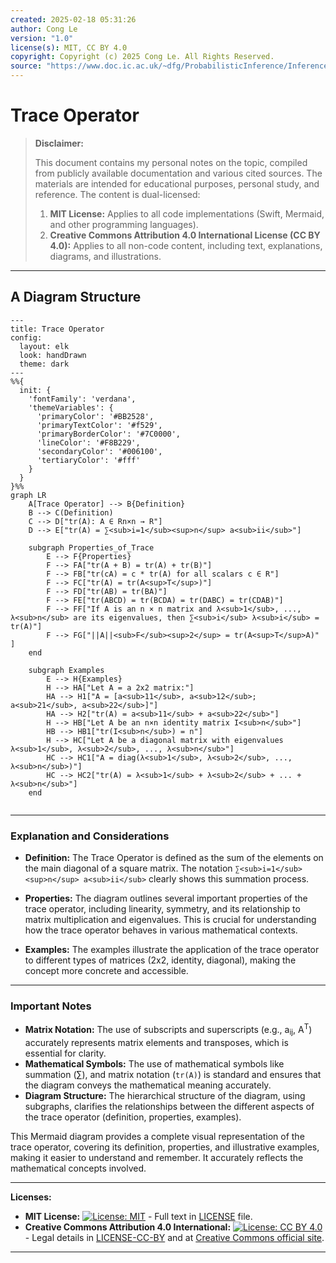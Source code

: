 ```yaml
---
created: 2025-02-18 05:31:26
author: Cong Le
version: "1.0"
license(s): MIT, CC BY 4.0
copyright: Copyright (c) 2025 Cong Le. All Rights Reserved.
source: "https://www.doc.ic.ac.uk/~dfg/ProbabilisticInference/InferenceAndMachineLearningNotes.pdf"
---
```




# Trace Operator
> **Disclaimer:**
>
> This document contains my personal notes on the topic,
> compiled from publicly available documentation and various cited sources.
> The materials are intended for educational purposes, personal study, and reference.
> The content is dual-licensed:
> 1. **MIT License:** Applies to all code implementations (Swift, Mermaid, and other programming languages).
> 2. **Creative Commons Attribution 4.0 International License (CC BY 4.0):** Applies to all non-code content, including text, explanations, diagrams, and illustrations.
---


## A Diagram Structure



```mermaid
---
title: Trace Operator
config:
  layout: elk
  look: handDrawn
  theme: dark
---
%%{
  init: {
    'fontFamily': 'verdana',
    'themeVariables': {
      'primaryColor': '#BB2528',
      'primaryTextColor': '#f529',
      'primaryBorderColor': '#7C0000',
      'lineColor': '#F8B229',
      'secondaryColor': '#006100',
      'tertiaryColor': '#fff'
    }
  }
}%%
graph LR
    A[Trace Operator] --> B{Definition}
    B --> C(Definition)
    C --> D["tr(A): A ∈ Rn×n → R"]
    D --> E["tr(A) = ∑<sub>i=1</sub><sup>n</sup> a<sub>ii</sub>"]
    
    subgraph Properties_of_Trace
        E --> F{Properties}
        F --> FA["tr(A + B) = tr(A) + tr(B)"]
        F --> FB["tr(cA) = c * tr(A) for all scalars c ∈ R"]
        F --> FC["tr(A) = tr(A<sup>T</sup>)"]
        F --> FD["tr(AB) = tr(BA)"]
        F --> FE["tr(ABCD) = tr(BCDA) = tr(DABC) = tr(CDAB)"]
        F --> FF["If A is an n × n matrix and λ<sub>1</sub>, ..., λ<sub>n</sub> are its eigenvalues, then ∑<sub>i</sub> λ<sub>i</sub> = tr(A)"]
        F --> FG["||A||<sub>F</sub><sup>2</sup> = tr(A<sup>T</sup>A)" ]
    end
    
    subgraph Examples
        E --> H{Examples}
        H --> HA["Let A = a 2x2 matrix:"]
        HA --> H1["A = [a<sub>11</sub>, a<sub>12</sub>; a<sub>21</sub>, a<sub>22</sub>]"]
        HA --> H2["tr(A) = a<sub>11</sub> + a<sub>22</sub>"]
        H --> HB["Let A be an n×n identity matrix I<sub>n</sub>"]
        HB --> HB1["tr(I<sub>n</sub>) = n"]
        H --> HC["Let A be a diagonal matrix with eigenvalues λ<sub>1</sub>, λ<sub>2</sub>, ..., λ<sub>n</sub>"]
        HC --> HC1["A = diag(λ<sub>1</sub>, λ<sub>2</sub>, ..., λ<sub>n</sub>)"]
        HC --> HC2["tr(A) = λ<sub>1</sub> + λ<sub>2</sub> + ... + λ<sub>n</sub>"]
    end
    
```

----

### Explanation and Considerations

* **Definition:** The Trace Operator is defined as the sum of the elements on the main diagonal of a square matrix.  The notation `∑<sub>i=1</sub><sup>n</sup> a<sub>ii</sub>` clearly shows this summation process.

* **Properties:**  The diagram outlines several important properties of the trace operator, including linearity, symmetry, and its relationship to matrix multiplication and eigenvalues. This is crucial for understanding how the trace operator behaves in various mathematical contexts.

* **Examples:**  The examples illustrate the application of the trace operator to different types of matrices (2x2, identity, diagonal), making the concept more concrete and accessible.


----

### Important Notes

* **Matrix Notation:** The use of subscripts and superscripts (e.g., a<sub>ij</sub>, A<sup>T</sup>) accurately represents matrix elements and transposes, which is essential for clarity.
* **Mathematical Symbols:**  The use of mathematical symbols like summation (∑), and matrix notation (`tr(A)`) is standard and ensures that the diagram conveys the mathematical meaning accurately.
* **Diagram Structure:** The hierarchical structure of the diagram, using subgraphs, clarifies the relationships between the different aspects of the trace operator (definition, properties, examples).


This Mermaid diagram provides a complete visual representation of the trace operator, covering its definition, properties, and illustrative examples, making it easier to understand and remember.  It accurately reflects the mathematical concepts involved.



---
**Licenses:**

- **MIT License:**  [![License: MIT](https://img.shields.io/badge/License-MIT-yellow.svg)](LICENSE) - Full text in [LICENSE](LICENSE) file.
- **Creative Commons Attribution 4.0 International:** [![License: CC BY 4.0](https://licensebuttons.net/l/by/4.0/88x31.png)](LICENSE-CC-BY) - Legal details in [LICENSE-CC-BY](LICENSE-CC-BY) and at [Creative Commons official site](http://creativecommons.org/licenses/by/4.0/).

---